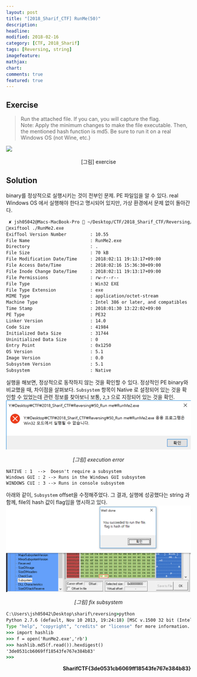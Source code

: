 ```yaml
---
layout: post
title: "[2018_Sharif_CTF] RunMe(50)"
description:
headline:
modified: 2018-02-16
category: [CTF, 2018_Sharif]
tags: [Reversing, string]
imagefeature:
mathjax:
chart:
comments: true
featured: true
---
```


## Exercise

> Run the attached file. If you can, you will capture the flag.<br>
> Note: Apply the minimum changes to make the file executable. Then, the mentioned hash function is md5. Be sure to run it on a real Windows OS (not Wine, etc.)

![](/images/2018-02-16-Sharif-CTF-RunMe-50/exrcise.png)
<p align='center'>[그림] exercise</p>


## Solution

binary를 정상적으로 실행시키는 것이 전부인 문제. PE 파일임을 알 수 있다. real Windows OS 에서 실행해야 한다고 명시되어 있지만, 가상 환경에서 문제 없이 돌아간다.

```bash
 ✘ jsh05042@Macs-MacBook-Pro  ~/Desktop/CTF/2018_Sharif_CTF/Reversing/50_Run me
exiftool ./RunMe2.exe
ExifTool Version Number         : 10.55
File Name                       : RunMe2.exe
Directory                       : .
File Size                       : 70 kB
File Modification Date/Time     : 2018:02:11 19:13:17+09:00
File Access Date/Time           : 2018:02:16 15:36:30+09:00
File Inode Change Date/Time     : 2018:02:11 19:13:17+09:00
File Permissions                : rw-r--r--
File Type                       : Win32 EXE
File Type Extension             : exe
MIME Type                       : application/octet-stream
Machine Type                    : Intel 386 or later, and compatibles
Time Stamp                      : 2018:01:30 13:22:02+09:00
PE Type                         : PE32
Linker Version                  : 14.0
Code Size                       : 41984
Initialized Data Size           : 31744
Uninitialized Data Size         : 0
Entry Point                     : 0x1250
OS Version                      : 5.1
Image Version                   : 0.0
Subsystem Version               : 5.1
Subsystem                       : Native
```


실행을 해보면, 정상적으로 동작하지 않는 것을 확인할 수 있다. 정상적인 PE binary와 비교했을 때, 차이점을 살펴보다. `Subsystem` 항목이 Native 로 설정되어 있는 것을 확인할 수 있었는데 관련 정보를 찾아보니 보통, `2`,`3` 으로 지정되어 있는 것을 확인.
![](/images/2018-02-16-Sharif-CTF-RunMe-50/error.png)
<p align='center'><i>[그림] execution error</i></p>

```
NATIVE : 1  -->  Doesn't require a subsystem
Windows GUI : 2 --> Runs in the Windows GUI subsystem
WINDOWS CUI : 3 --> Runs in console subsystem
```


아래와 같이, `Subsystem` offset을 수정해주었다. 그 결과, 실행에 성공했다는 string 과 함께, file의 hash 값이 flag임을 명시하고 있다.
![](/images/2018-02-16-Sharif-CTF-RunMe-50/fix.png)
<p align='center'><i>[그림] fix subsystem</i></p>




```cmd
C:\Users\jsh05042\Desktop\sharif\reversing>python
Python 2.7.6 (default, Nov 10 2013, 19:24:18) [MSC v.1500 32 bit (Intel)] on win32
Type "help", "copyright", "credits" or "license" for more information.
>>> import hashlib
>>> f = open('RunMe2.exe','rb')
>>> hashlib.md5(f.read()).hexdigest()
'3de0531cb6069ff18543fe767e384b83'
>>>
```

<p align='right'><strong>SharifCTF{3de0531cb6069ff18543fe767e384b83}</strong></p>
